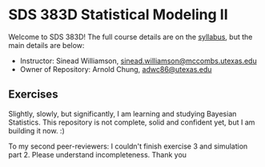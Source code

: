 # SDS 383D Statistical Modeling II

Welcome to SDS 383D! The full course details are on the [syllabus](SDS383D_syllabus.pdf), but the main details are below:

- Instructor: Sinead Williamson, sinead.williamson@mccombs.utexas.edu
- Owner of Repository: Arnold Chung, adwc86@utexas.edu

## Exercises

Slightly, slowly, but significantly, I am learning and studying Bayesian Statistics. This repository is not complete, solid and confident yet, but I am building it now.  :)

To my second peer-reviewers: I couldn't finish exercise 3 and simulation part 2. Please understand incompleteness. Thank you

